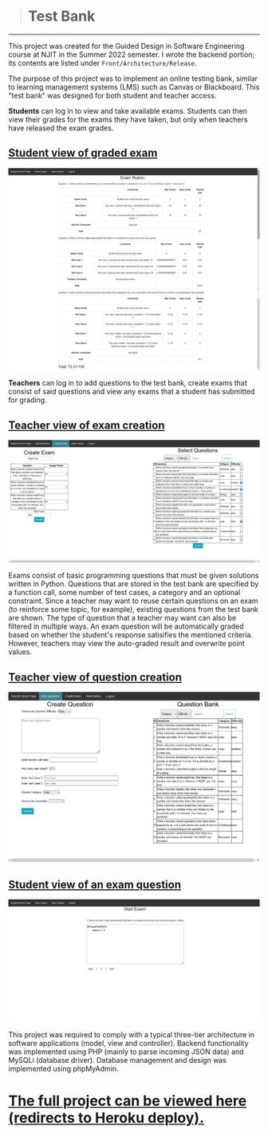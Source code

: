 > # Test Bank

---

This project was created for the Guided Design in Software Engineering course at NJIT in the Summer 2022 semester. I wrote the backend portion; its contents are listed under `Front/Architecture/Release`.

The purpose of this project was to implement an online testing bank, similar to learning management systems (LMS) such as Canvas or Blackboard. This "test bank" was designed for both student and teacher access.

**Students** can log in to view and take available exams. Students can then view their grades for the exams they have taken, but only when teachers have released the exam grades.

## <u>Student view of graded exam</u>

![](/screenshots/Rubric.png)

**Teachers** can log in to add questions to the test bank, create exams that consist of said questions and view any exams that a student has submitted for grading. 

## <u>Teacher view of exam creation</u>

![](/screenshots/Exam%20Creation.png)

Exams consist of basic programming questions that must be given solutions written in Python. Questions that are stored in the test bank are specified by a function call, some number of test cases, a category and an optional constraint. Since a teacher may want to reuse certain questions on an exam (to reinforce some topic, for example), existing questions from the test bank are shown. The type of question that a teacher may want can also be filtered in multiple ways. An exam question will be automatically graded based on whether the student's response satisifies the mentioned criteria. However, teachers may view the auto-graded result and overwrite point values.

## <u>Teacher view of question creation</u>

![](/screenshots/Question%20Creation.png)

## <u>Student view of an exam question</u>

![](/screenshots/Exam%20Question.png)

This project was required to comply with a typical three-tier architecture in software applications (model, view and controller). Backend functionality was implemented using PHP (mainly to parse incoming JSON data) and MySQLi (database driver). Database management and design was implemented using phpMyAdmin.

# [The full project can be viewed here (redirects to Heroku deploy).](https://testbank-main.herokuapp.com/)